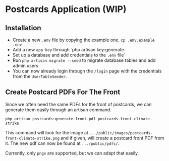 # Postcards Application (WIP)

## Installation 

* Create a new `.env` file by copying the example one. `cp .env.example .env`
* Add a new `app key` through `php artisan key:generate
* Set up a database and add credentials to the `.env` file`
* Run `php artisan migrate --seed` to migrate database tables and add admin users
* You can now already login through the `/login` page with the credentials from the `UserTableSeeder`.

## Create Postcard PDFs For The Front

Since we often need the same PDFs for the front of postcards, we can generate them easily through an artisan command.

```shell
php artisan postcards:generate-front-pdf postcards-front-climate-strike
```

This command will look for the image at `.../public/images/postcards-front-climate-strike.png` and if given, will create a postcard front PDF from it.
The new pdf can now be found at `.../public/pdfs/`.

Currently, only `pngs` are supported, but we can adapt that easily.
